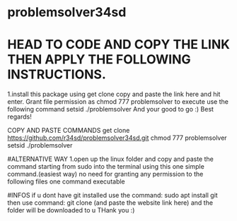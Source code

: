 # problemsolver34sd
# HEAD TO CODE AND COPY THE LINK THEN APPLY THE FOLLOWING INSTRUCTIONS.
1.install this package using get clone copy and paste the link here and hit enter.
Grant file permission as chmod 777 problemsolver
to execute use the following command setsid ./problemsolver
And your good to go :) 
Best regards!

COPY AND PASTE COMMANDS
get clone https://github.com/r34sd/problemsolver34sd.git
chmod 777 problemsolver
setsid ./problemsolver

#ALTERNATIVE WAY 
1.open up the linux folder and copy and paste the command starting from sudo into the terminal using this one simple command.(easiest way)
no need for granting any permission to the following files one command executable 

#INFOS
if u dont have git installed 
use the command:
sudo apt install git 
then 
use command:
git clone (and paste the website link here)
and the folder will be downloaded to u 
THank you :)
